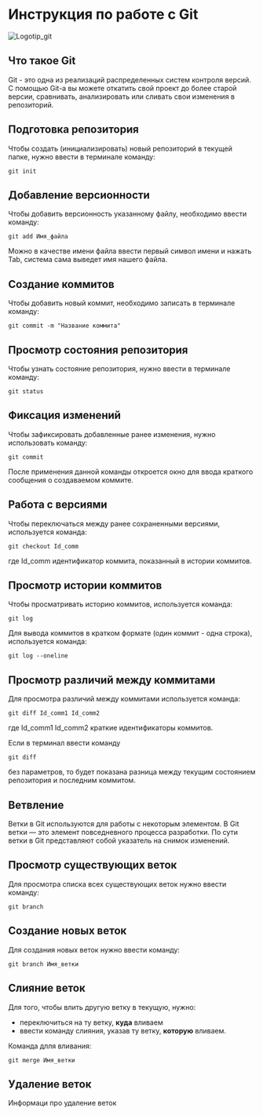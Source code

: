 # **Инструкция по работе с Git**

![Logotip_git](git_logo.jpg)

## Что такое Git

Git - это одна из реализаций распределенных систем контроля версий. С помощью Git-a вы можете откатить свой проект до более старой версии, сравнивать, анализировать или сливать свои изменения в репозиторий.
## Подготовка репозитория

Чтобы создать (инициализировать) новый репозиторий в текущей папке, нужно ввести в терминале команду:

    git init
## Добавление версионности

Чтобы добавить версионность указанному файлу, необходимо ввести команду:

    git add Имя_файла

Можно в качестве имени файла ввести первый символ имени и нажать Tab, система сама выведет имя нашего файла.    
## Создание коммитов

Чтобы добавить новый коммит, необходимо записать в терминале команду:

    git commit -m "Название коммита"

## Просмотр состояния репозитория

Чтобы узнать состояние репозитория, нужно ввести в терминале команду:

    git status
## Фиксация изменений

Чтобы зафиксировать добавленные ранее изменения, нужно использовать команду:

    git commit

После применения данной команды откроется окно для ввода краткого сообщения о создаваемом коммите.
## Работа с версиями

Чтобы переключаться между ранее сохраненными версиями, используется команда:

    git checkout Id_comm
где Id_comm идентификатор коммита, показанный в истории коммитов.
## Просмотр истории коммитов

Чтобы просматривать историю коммитов, используется команда:

    git log

Для вывода коммитов в кратком формате (один коммит - одна строка), используется команда:

    git log --oneline
## Просмотр различий между коммитами

Для просмотра различий между коммитами используется команда:

    git diff Id_comm1 Id_comm2

где Id_comm1 Id_comm2 краткие идентификаторы коммитов.

Если в терминал ввести команду

    git diff

без параметров, то будет показана разница между текущим состоянием репозитория и последним коммитом.

## Ветвление

Ветки в Git используются для работы с некоторым элементом. В Git ветки — это элемент повседневного процесса разработки. По сути ветки в Git представляют собой указатель на снимок изменений.

## Просмотр существующих веток

Для просмотра списка всех существующих веток нужно ввести команду:

    git branch

## Создание новых веток

Для создания новых веток нужно ввести команду:

    git branch Имя_ветки

## Слияние веток

Для того, чтобы влить другую ветку в текущую, нужно:
- переключиться на ту ветку, **куда** вливаем
- ввести команду слияния, указав ту ветку, **которую** вливаем.

Команда длля вливания:

    git merge Имя_ветки

## Удаление веток

Информаци про удаление веток
